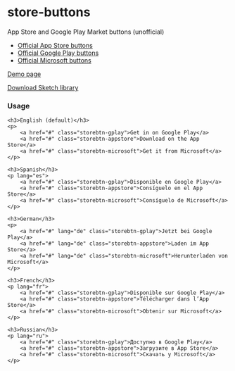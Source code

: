 # store-buttons
App Store and Google Play Market buttons (unofficial)

* [Official App Store buttons](https://developer.apple.com/app-store/marketing/guidelines/#downloadOnAppstore)
* [Official Google Play buttons](https://play.google.com/intl/en_us/badges/)
* [Official Microsoft buttons](https://developer.microsoft.com/en-us/store/badges)

[Demo page](dist/)

[Download Sketch library](https://github.com/IDTdesign/store-buttons/raw/master/src/storebtn.sketch)

### Usage

```
<h3>English (default)</h3>
<p>
    <a href="#" class="storebtn-gplay">Get in on Google Play</a>
    <a href="#" class="storebtn-appstore">Download on the App Store</a>
    <a href="#" class="storebtn-microsoft">Get it from Microsoft</a>
</p>

<h3>Spanish</h3>
<p lang="es">
    <a href="#" class="storebtn-gplay">Disponible en Google Play</a>
    <a href="#" class="storebtn-appstore">Consíguelo en el App Store</a>
    <a href="#" class="storebtn-microsoft">Consíguelo de Microsoft</a>
</p>

<h3>German</h3>
<p>
    <a href="#" lang="de" class="storebtn-gplay">Jetzt bei Google Play</a>
    <a href="#" lang="de" class="storebtn-appstore">Laden im App Store</a>
    <a href="#" lang="de" class="storebtn-microsoft">Herunterladen von Microsoft</a>
</p>

<h3>French</h3>
<p lang="fr">
    <a href="#" class="storebtn-gplay">Disponible sur Google Play</a>
    <a href="#" class="storebtn-appstore">Télécharger dans l’App Store</a>
    <a href="#" class="storebtn-microsoft">Obtenir sur Microsoft</a>
</p>

<h3>Russian</h3>
<p lang="ru">
    <a href="#" class="storebtn-gplay">Доступно в Google Play</a>
    <a href="#" class="storebtn-appstore">Загрузите в App Store</a>
    <a href="#" class="storebtn-microsoft">Скачать у Microsoft</a>
</p>
```